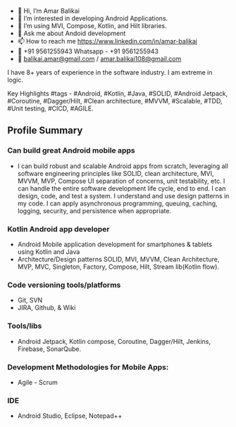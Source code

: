 - 👋 Hi, I’m Amar Balikai
- 👀 I’m interested in developing Android Applications.
- 🌱 I’m using MVI, Compose, Kotlin, and Hilt libraries.
- 💬 Ask me about Andoid development
- 📫 How to reach me https://www.linkedin.com/in/amar-balikai
- 🤙 +91 9561255943 Whatsapp - +91 9561255943
- 📧 balikai.amar@gmail.com / amar.balikai108@gmail.com

I have 8+ years of experience in the software industry. I am extreme in logic.

Key Highlights #tags - #Android, #Kotlin, #Java, #SOLID, #Android Jetpack, #Coroutine, #Dagger/Hilt, #Clean architecture, #MVVM, #Scalable, #TDD, #Unit testing, #CICD, #AGILE.


## Profile Summary
### Can build great Android mobile apps

* I can build robust and scalable Android apps from scratch, leveraging all software engineering principles like SOLID, clean architecture, MVI, MVVM, MVP, Compose UI separation of concerns, unit testability, etc. I can handle the entire software development life cycle, end to end. I can design, code, and test a system. I understand and use design patterns in my code. I can apply asynchronous programming, queuing, caching, logging, security, and persistence when appropriate.

### Kotlin Android app developer

- Android Mobile application development for smartphones & tablets using Kotlin and Java
- Architecture/Design patterns SOLID, MVI, MVVM, Clean Architecture, MVP, MVC, Singleton, Factory, Compose, Hilt, Stream lib(Kotlin flow). 

### Code versioning tools/platforms

-  Git, SVN
-  JIRA, Github, & Wiki

### Tools/libs

- Android Jetpack, Kotlin compose, Coroutine, Dagger/Hilt, Jenkins, Firebase, SonarQube.

### Development Methodologies for Mobile Apps:

-  Agile - Scrum

### IDE

- Android Studio, Eclipse, Notepad++
